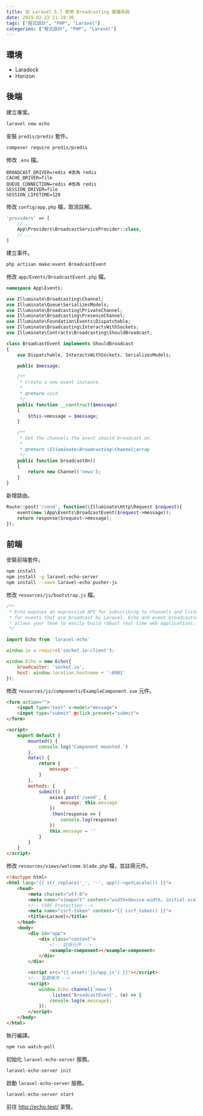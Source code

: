 ```yaml
---
title: 在 Laravel 5.7 使用 Broadcasting 廣播系統
date: 2019-02-22 11:18:36
tags: ["程式設計", "PHP", "Laravel"]
categories: ["程式設計", "PHP", "Laravel"]
---
```


## 環境

- Laradock
- Horizon

## 後端

建立專案。

```bash
laravel new echo
```

安裝 `predis/predis` 套件。

```bash
composer require predis/predis
```

修改 `.env` 檔。

```env
BROADCAST_DRIVER=redis #改為 redis
CACHE_DRIVER=file
QUEUE_CONNECTION=redis #改為 redis
SESSION_DRIVER=file
SESSION_LIFETIME=120
```

修改 `config/app.php` 檔，取消註解。

```php
'providers' => [
    // ...
    App\Providers\BroadcastServiceProvider::class,
    // ...
]
```

建立事件。

```bash
php artisan make:event BroadcastEvent
```

修改 `app/Events/BroadcastEvent.php` 檔。

```php
namespace App\Events;

use Illuminate\Broadcasting\Channel;
use Illuminate\Queue\SerializesModels;
use Illuminate\Broadcasting\PrivateChannel;
use Illuminate\Broadcasting\PresenceChannel;
use Illuminate\Foundation\Events\Dispatchable;
use Illuminate\Broadcasting\InteractsWithSockets;
use Illuminate\Contracts\Broadcasting\ShouldBroadcast;

class BroadcastEvent implements ShouldBroadcast
{
    use Dispatchable, InteractsWithSockets, SerializesModels;

    public $message;

    /**
     * Create a new event instance.
     *
     * @return void
     */
    public function __construct($message)
    {
        $this->message = $message;
    }

    /**
     * Get the channels the event should broadcast on.
     *
     * @return \Illuminate\Broadcasting\Channel|array
     */
    public function broadcastOn()
    {
        return new Channel('news');
    }
}
```

新增路由。

```php
Route::post('/send', function(\Illuminate\Http\Request $request){
    event(new \App\Events\BroadcastEvent($request->message));
    return response($request->message);
});
```

## 前端

安裝前端套件。

```bash
npm install
npm install -g laravel-echo-server
npm install --save laravel-echo pusher-js
```

修改 `resources/js/bootstrap.js` 檔。

```js
/**
 * Echo exposes an expressive API for subscribing to channels and listening
 * for events that are broadcast by Laravel. Echo and event broadcasting
 * allows your team to easily build robust real-time web applications.
 */

import Echo from 'laravel-echo'

window.io = require('socket.io-client');

window.Echo = new Echo({
    broadcaster: 'socket.io',
    host: window.location.hostname + ':6001'
});
```

修改 `resources/js/components/ExampleComponent.vue` 元件。

```html
<form action="">
    <input type="text" v-model="message">
    <input type="submit" @click.prevent="submit">
</form>

<script>
    export default {
        mounted() {
            console.log('Component mounted.')
        },
        data() {
            return {
                message: ''
            }
        },
        methods: {
            submit() {
                axios.post('/send', {
                    message: this.message
                })
                .then(response => {
                    console.log(response)
                })
                this.message = ''
            }
        }
    }
</script>
```

修改 `resources/views/welcome.blade.php` 檔，並註冊元件。

```html
<!doctype html>
<html lang="{{ str_replace('_', '-', app()->getLocale()) }}">
    <head>
        <meta charset="utf-8">
        <meta name="viewport" content="width=device-width, initial-scale=1">
        <!-- CSRF Protection -->
        <meta name="csrf-token" content="{{ csrf_token() }}">
        <title>Laravel</title>
    </head>
    <body>
        <div id="app">
            <div class="content">
                <!-- 註冊元件 -->
                <example-component></example-component>
            </div>
        </div>

        <script src="{{ asset('js/app.js') }}"></script>
        <!-- 監聽事件 -->
        <script>
            window.Echo.channel('news')
                .listen('BroadcastEvent', (e) => {
                console.log(e.message);
            });
        </script>
    </body>
</html>
```

執行編譯。

```bash
npm run watch-poll
```

初始化 `laravel-echo-server` 服務。

```bash
laravel-echo-server init
```

啟動 `laravel-echo-server` 服務。

```bash
laravel-echo-server start
```

前往 <http://echo.test/> 瀏覽。

